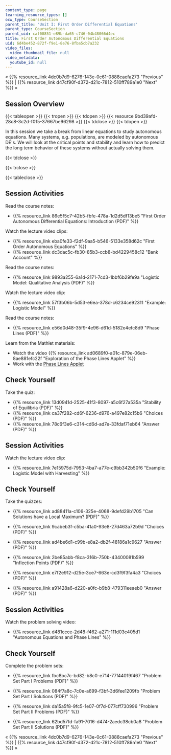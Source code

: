 ```yaml
---
content_type: page
learning_resource_types: []
ocw_type: CourseSection
parent_title: 'Unit I: First Order Differential Equations'
parent_type: CourseSection
parent_uid: caf00851-e89b-da65-c746-04b48066d4ec
title: First Order Autonomous Differential Equations
uid: 6d4be452-872f-f9e1-8e76-8fba5cb7a232
video_files:
  video_thumbnail_file: null
video_metadata:
  youtube_id: null
---
```


« {{% resource_link 4dc0b7d9-6276-143e-0c61-0888caefa273 "Previous" %}} | {{% resource_link d47cf90f-d372-d21c-7812-510ff789a1e0 "Next" %}} »

Session Overview
----------------

{{< tableopen >}}
{{< tropen >}}
{{< tdopen >}}
{{< resource 9bd39afd-28c8-3c2d-f015-37667be96298 >}}
{{< tdclose >}}
{{< tdopen >}}


In this session we take a break from linear equations to study autonomous equations. Many systems, e.g. populations, are modeled by autonomous DE's. We will look at the critical points and stability and learn how to predict the long term behavior of these systems without actually solving them.


{{< tdclose >}}

{{< trclose >}}

{{< tableclose >}}

Session Activities
------------------

Read the course notes:

*   {{% resource_link 86e5f5c7-42b5-fbfe-478a-1d2d5df13be5 "First Order Autonomous Differential Equations: Introduction (PDF)" %}}

Watch the lecture video clips:

*   {{% resource_link eba0fe33-f2df-9aa5-b546-5133e358d62c "First Order Autonomous Equations" %}}
*   {{% resource_link dc3dac5c-fb30-85b3-ccb8-bd4229458c12 "Bank Account" %}}

Read the course notes:

*   {{% resource_link 9893a255-6a1d-2171-7cd3-1bbf6b29fe9a "Logistic Model: Qualitative Analysis (PDF)" %}}

Watch the lecture video clip:

*   {{% resource_link 57f3b06b-5d53-e6ea-378d-c6234ce92311 "Example: Logistic Model" %}}

Read the course notes:

*   {{% resource_link e56d0d48-35f9-4e96-d61d-5182e4efc8d9 "Phase Lines (PDF)" %}}

Learn from the Mathlet materials:

*   Watch the video {{% resource_link ad0689f0-a01c-879e-06eb-8ae881efc22f "Exploration of the Phase Lines Applet" %}}
*   Work with the [Phase Lines Applet](/ans7870/18/18.03SC/phaseLines.html "Open in a new window.")

Check Yourself
--------------

Take the quiz:

*   {{% resource_link 13d0941d-2525-41f3-8097-a5c6f27a535a "Stability of Equilibria (PDF)" %}}
*   {{% resource_link ca37f282-cd6f-6236-d976-a497e82c15b6 "Choices (PDF)" %}}
*   {{% resource_link 78c6f3e6-c314-cd6d-ad7e-33fdaf71eb64 "Answer (PDF)" %}}

Session Activities
------------------

Watch the lecture video clip:

*   {{% resource_link 7e15975d-7953-4ba7-a77e-c9bb342b50f6 "Example: Logistic Model with Harvesting" %}}

Check Yourself
--------------

Take the quizzes:

*   {{% resource_link ad88411a-c106-325e-4068-9defd29b1705 "Can Solutions have a Local Maximum? (PDF)" %}}
*   {{% resource_link 9cabeb3f-c5ba-41a0-93e8-27d463a72b9d "Choices (PDF)" %}}
*   {{% resource_link ad4be6d1-c99b-e8a2-db2f-48186a1c9627 "Answer (PDF)" %}}
  
*   {{% resource_link 2be85abb-f8ca-316b-750b-43400081b599 "Inflection Points (PDF)" %}}
*   {{% resource_link e7f2e912-d25e-3ce7-663e-cd3f9f3fa4a3 "Choices (PDF)" %}}
*   {{% resource_link a91428a6-d220-a0fc-b9b8-479311eeaeb0 "Answer (PDF)" %}}

Session Activities
------------------

Watch the problem solving video:

*   {{% resource_link d481ccce-2d48-f462-a271-111d03c405d1 "Autonomous Equations and Phase Lines" %}}

Check Yourself
--------------

Complete the problem sets:

*   {{% resource_link fbc8bc7c-bd82-b8c0-e714-77f44019f467 "Problem Set Part I Problems (PDF)" %}}
*   {{% resource_link 084f7a8c-7c0e-a699-f3bf-3d6fee1209fb "Problem Set Part I Solutions (PDF)" %}}
  
*   {{% resource_link da15a5f8-9fc5-1e07-0f7d-077cff730996 "Problem Set Part II Problems (PDF)" %}}
*   {{% resource_link 62bd57fd-fa91-7016-d474-2aedc38cb0a8 "Problem Set Part II Solutions (PDF)" %}}

« {{% resource_link 4dc0b7d9-6276-143e-0c61-0888caefa273 "Previous" %}} | {{% resource_link d47cf90f-d372-d21c-7812-510ff789a1e0 "Next" %}} »